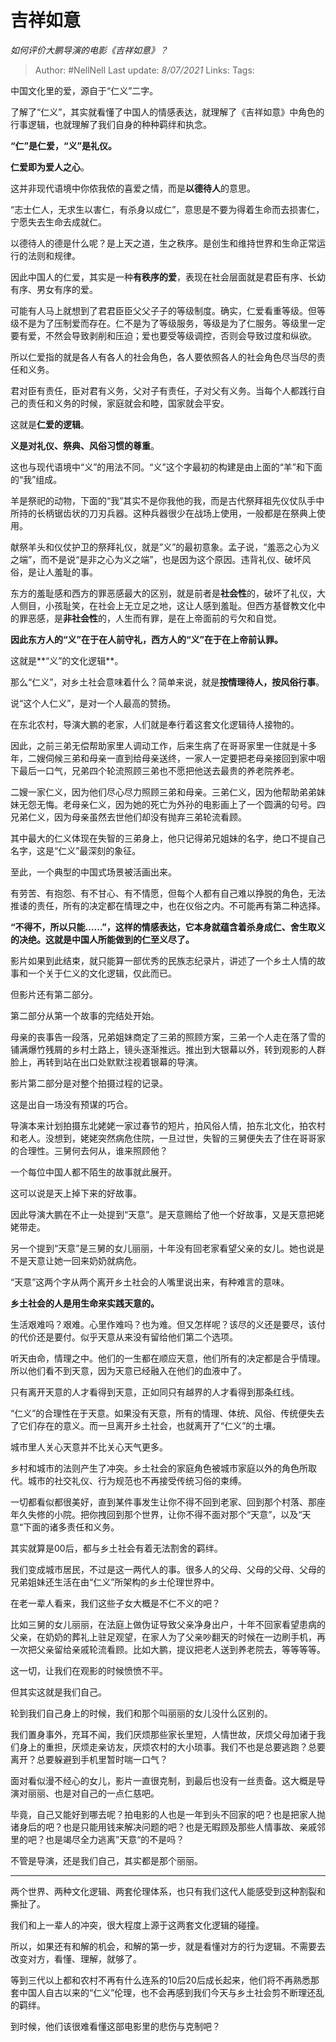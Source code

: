 # 吉祥如意
*如何评价大鹏导演的电影《吉祥如意》？*

> Author: #NellNell 
Last update: *8/07/2021* 
Links:
Tags: 


中国文化里的爱，源自于“仁义”二字。

了解了“仁义”，其实就看懂了中国人的情感表达，就理解了《吉祥如意》中角色的行事逻辑，也就理解了我们自身的种种羁绊和执念。

**“仁”是仁爱，“义”是礼仪。**

**仁爱即为爱人之心**。

这并非现代语境中你侬我侬的喜爱之情，而是**以德待人**的意思。

“志士仁人，无求生以害仁，有杀身以成仁”，意思是不要为得着生命而去损害仁，宁愿失去生命去成就仁。

以德待人的德是什么呢？是上天之道，生之秩序。是创生和维持世界和生命正常运行的法则和规律。

因此中国人的仁爱，其实是一种**有秩序的爱**，表现在社会层面就是君臣有序、长幼有序、男女有序的爱。

可能有人马上就想到了君君臣臣父父子子的等级制度。确实，仁爱看重等级。但等级不是为了压制爱而存在。仁不是为了等级服务，等级是为了仁服务。等级里一定要有爱，不然会导致剥削和压迫；爱也要受等级调控，否则会导致过度和纵欲。

所以仁爱指的就是各人有各人的社会角色，各人要依照各人的社会角色尽当尽的责任和义务。

君对臣有责任，臣对君有义务，父对子有责任，子对父有义务。当每个人都践行自己的责任和义务的时候，家庭就会和睦，国家就会平安。

这就是**仁爱的逻辑**。

  

  

**义是对礼仪、祭典、风俗习惯的尊重**。

这也与现代语境中“义”的用法不同。“义”这个字最初的构建是由上面的“羊”和下面的“我”组成。

羊是祭祀的动物，下面的“我”其实不是你我他的我，而是古代祭拜祖先仪仗队手中所持的长柄锯齿状的刀刃兵器。这种兵器很少在战场上使用，一般都是在祭典上使用。

献祭羊头和仪仗护卫的祭拜礼仪，就是”义”的最初意象。孟子说，“羞恶之心为义之端”，而不是说“是非之心为义之端”，也是因为这个原因。违背礼仪、破坏风俗，是让人羞耻的事。

东方的羞耻感和西方的罪恶感最大的区别，就是前者是**社会性**的，破坏了礼仪，大人侧目，小孩耻笑，在社会上无立足之地，这让人感到羞耻。但西方基督教文化中的罪恶感，是**非社会性**的，人生而有罪，是在上帝面前的亏欠和自觉。

**因此东方人的“义”在于在人前守礼，西方人的“义”在于在上帝前认罪。**

这就是**“义”的文化逻辑**。

  

  

那么“仁义”，对乡土社会意味着什么？简单来说，就是**按情理待人，按风俗行事**。

说“这个人仁义”，是对一个人最高的赞扬。

在东北农村，导演大鹏的老家，人们就是奉行着这套文化逻辑待人接物的。

因此，之前三弟无偿帮助家里人调动工作，后来生病了在哥哥家里一住就是十多年，二嫂伺候三弟和母亲一直到给母亲送终，一家人一定要把老母亲接回到家中咽下最后一口气，兄弟四个轮流照顾三弟也不愿把他送去最贵的养老院养老。

二嫂一家仁义，因为他们尽心尽力照顾三弟和母亲。三弟仁义，因为他帮助弟弟妹妹无怨无悔。老母亲仁义，因为她的死亡为外孙的电影画上了一个圆满的句号。四兄弟仁义，因为母亲虽然去世他们却没有抛弃三弟轮流看顾。

其中最大的仁义体现在失智的三弟身上，他只记得弟兄姐妹的名字，绝口不提自己名字，这是“仁义”最深刻的象征。

至此，一个典型的中国式场景被活画出来。

有劳苦、有抱怨、有不甘心、有不情愿，但每个人都有自己难以挣脱的角色，无法推诿的责任，所有的决定都在情理之中，也在仪俗之内。不可能再有第二种选择。

**“不得不，所以只能……”，这样的情感表达，它本身就蕴含着杀身成仁、舍生取义的决绝。这就是中国人所能做到的仁至义尽了。**

  

  

影片如果到此结束，就只能算一部优秀的民族志纪录片，讲述了一个乡土人情的故事和一个关于仁义的文化逻辑，仅此而已。

但影片还有第二部分。

第二部分从第一个故事的完结处开始。

母亲的丧事告一段落，兄弟姐妹商定了三弟的照顾方案，三弟一个人走在落了雪的铺满爆竹残屑的乡村土路上，镜头逐渐推远。推出到大银幕以外，转到观影的人群脸上，再转到站在出口处默默注视着银幕的导演。

影片第二部分是对整个拍摄过程的记录。

这是出自一场没有预谋的巧合。

导演本来计划拍摄东北姥姥一家过春节的短片，拍风俗人情，拍东北文化，拍农村和老人。没想到，姥姥突然病危住院，一旦过世，失智的三舅便失去了住在哥哥家的合理性。三舅何去何从，谁来照顾他？

一个每位中国人都不陌生的故事就此展开。

这可以说是天上掉下来的好故事。

因此导演大鹏在不止一处提到“天意”。是天意赐给了他一个好故事，又是天意把姥姥带走。

另一个提到“天意”是三舅的女儿丽丽，十年没有回老家看望父亲的女儿。她也说是不是天意让她一回来奶奶就病危。

“天意”这两个字从两个离开乡土社会的人嘴里说出来，有种难言的意味。

**乡土社会的人是用生命来实践天意的。**

生活艰难吗？艰难。心里作难吗？也为难。但又怎样呢？该尽的义还是要尽，该付的代价还是要付。似乎天意从来没有留给他们第二个选项。

听天由命，情理之中。他们的一生都在顺应天意，他们所有的决定都是合乎情理。所以他们看不到天意，因为天意已经融入在他们的血液中了。

只有离开天意的人才看得到天意，正如同只有越界的人才看得到那条红线。

“仁义”的合理性在于天意。如果没有天意，所有的情理、体统、风俗、传统便失去了它们存在的意义。而一旦离开乡土社会，也就离开了“仁义”的土壤。

城市里人关心天意并不比关心天气更多。

乡村和城市的法则产生了冲突。乡土社会的家庭角色被城市家庭以外的角色所取代。城市的社交礼仪、行为规范也不再接受传统习俗的束缚。

一切都看似都很美好，直到某件事发生让你不得不回到老家、回到那个村落、那座年久失修的小院。把你拽回到那个世界，让你不得不面对那个“天意”，以及“天意“下面的诸多责任和义务。

其实就算是00后，都与乡土社会有着无法割舍的羁绊。

我们变成城市居民，不过是这一两代人的事。很多人的父母、父母的父母、父母的兄弟姐妹还生活在由“仁义”所架构的乡土伦理世界中。

在老一辈人看来，我们这些子女大概是不仁不义的吧？

比如三舅的女儿丽丽，在法庭上做伪证导致父亲净身出户，十年不回家看望患病的父亲，在奶奶的葬礼上驻足观望，在家人为了父亲吵翻天的时候在一边刷手机，再一次把父亲留给亲戚轮流看顾。比如大鹏，提议把老人送到养老院去，等等等等。

这一切，让我们在观影的时候愤愤不平。

但其实这就是我们自己。

轮到我们自己身上的时候，我们和那个叫丽丽的女儿没什么区别的。

我们置身事外，充耳不闻，我们厌烦那些家长里短，人情世故，厌烦父母加诸于我们身上的重担，厌烦走亲访友，厌烦农村的大小琐事。我们不也是总要逃跑？总要离开？总要躲避到手机里暂时喘一口气？

面对看似漫不经心的女儿，影片一直很克制，到最后也没有一丝责备。这大概是导演对丽丽、也是对自己的一点仁慈吧。

毕竟，自己又能好到哪去呢？拍电影的人也是一年到头不回家的吧？也是把家人抛诸身后的吧？也是只能用钱来解决问题的吧？也是无暇顾及那些人情事故、亲戚邻里的吧？也是竭尽全力逃离”天意“的不是吗？

不管是导演，还是我们自己，其实都是那个丽丽。

---

两个世界、两种文化逻辑、两套伦理体系，也只有我们这代人能感受到这种割裂和撕扯了。

我们和上一辈人的冲突，很大程度上源于这两套文化逻辑的碰撞。

所以，如果还有和解的机会，和解的第一步，就是看懂对方的行为逻辑。不需要去改变对方，看懂、理解，就够了。

等到三代以上都和农村不再有什么连系的10后20后成长起来，他们将不再熟悉那套中国人自古以来的“仁义”伦理，也不会再感到我们今天与乡土社会剪不断理还乱的羁绊。

到时候，他们该很难看懂这部电影里的悲伤与克制吧？
